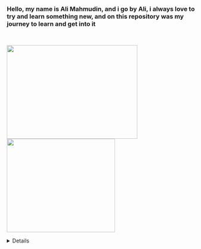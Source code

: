 ### Hello, my name is Ali Mahmudin, and i go by Ali, i always love to try and learn something new, and on this repository was my journey to learn and get into it
<br>
<p align = "inline">
  <img src = "https://github-readme-stats.vercel.app/api?username=drogan120&show_icons=true&theme=light&count_private=true" height="250" width="350" >
  <img src = "https://github-readme-stats.vercel.app/api/top-langs/?username=drogan120&layout=compact&hide=html%2Cpug%2Cblade%2Chandlebars%2Csmarty%2Cbash" height="250" width="290">
</p>

<details>
  <br>
  <img src = "https://github-readme-stats.vercel.app/api/top-langs/?username=drogan120&langs_count=10&theme=light&line_height=60" width=300>
</details>
